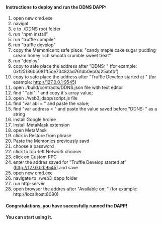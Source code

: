 
#### Instructions to deploy and run the DDNS DAPP:
1. open new cmd.exe
3. navigat
4. e to ./DDNS root folder
4. run "npm install"
5. run "truffle compile"
6. run "truffle develop"
7. copy the Memonics to safe place: "candy maple cake sugar pudding cream honey rich smooth crumble sweet treat"
8. run "deploy"
9. copy to safe place the address after "DDNS: "  (for example: 0xf25186b5081ff5ce73482ad761db0eb0d25abfbf)
10. copy to safe place the address after "Truffle Develop started at " (for example: http://127.0.0.1:9545)
11. open ./build/contracts/DDNS.json file with text editor
12. find ' "abi": ' and copy it's array value;
13. open ./web3_dapp/script.js file
14. find "var abi = " and paste the value;
15. find "var address = " and paste the value saved before "DDNS: " as  a string
16. install Google hrome
17. Install MetaMask extension
18. open MetaMask
19. click in Restore from phrase
20. Paste the Memonics previously savd
21. choose a password
22. click to top-left Network chooser
23. click on Custom RPC
24. enter the addres saved for "Truffle Develop started at" (http://127.0.0.1:9545) and save
25. open new cmd.exe
26. navigate to ./web3_dapp folder
27. run http-server
28. open browser  the addres after "Available on: " (for example: http://localhost:8080)

#### Congratulations, you have succesfully runned the DAPP!
#### You can start using it.
